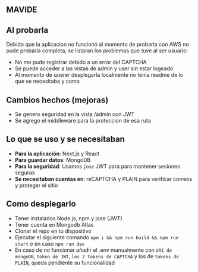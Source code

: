 ## MAVIDE
## Al probarla
Debido que la aplicacion no funcionó al momento de probarla con AWS no pude probarla completa, se listaran los problemas que tuve al ser usuario:
- No me pude registrar debido a un error del CAPTCHA
- Se puede acceder a las vistas de admin y user sin estar logeado
- Al momento de querer desplegarla localmente no tenia readme de lo que se necesitaba y como

## Cambios hechos (mejoras)
- Se genero seguridad en la vista /admin con JWT
- Se agrego el middleware para la proteccion de esa ruta


## Lo que se uso y se necesitaban

* **Para la aplicación**: Next.js y React
* **Para guardar datos**: MongoDB
* **Para la seguridad**: Usamos `jose` JWT para para mantener sesiones seguras
* **Se necesitaban cuentas en**: reCAPTCHA y PLAIN para verificar correos y proteger el sitio

## Como desplegarlo

- Tener instalados Node.js, npm y jose (JWT)
- Tener cuenta en Mongodb Atlas
- Clonar el repo en tu dispositivo
- Ejecutar el siguiente comando `npm i && npm run build && npm run start` o en caso `npm run dev` 
- En caso de no funcionar añadir el .env manualmente con `URI de mongoDB`, `token de JWT`, `los 2 tokens de CAPTCHA` y los de `tokens de PLAIN`, queda pendiente su funcionalidad
